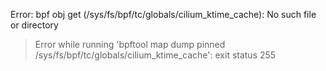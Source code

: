 Error: bpf obj get (/sys/fs/bpf/tc/globals/cilium_ktime_cache): No such file or directory
> Error while running 'bpftool map dump pinned /sys/fs/bpf/tc/globals/cilium_ktime_cache':  exit status 255

